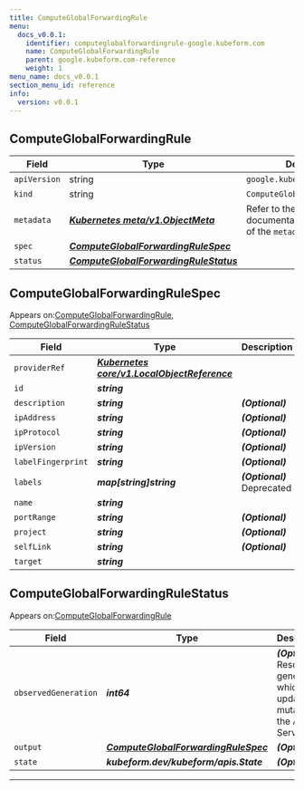 ```yaml
---
title: ComputeGlobalForwardingRule
menu:
  docs_v0.0.1:
    identifier: computeglobalforwardingrule-google.kubeform.com
    name: ComputeGlobalForwardingRule
    parent: google.kubeform.com-reference
    weight: 1
menu_name: docs_v0.0.1
section_menu_id: reference
info:
  version: v0.0.1
---
```


## ComputeGlobalForwardingRule
| Field | Type | Description |
| ------ | ----- | ----------- |
| `apiVersion` | string | `google.kubeform.com/v1alpha1` |
|    `kind` | string | `ComputeGlobalForwardingRule` |
| `metadata` | ***[Kubernetes meta/v1.ObjectMeta](https://kubernetes.io/docs/reference/generated/kubernetes-api/v1.13/#objectmeta-v1-meta)***|Refer to the Kubernetes API documentation for the fields of the `metadata` field.|
| `spec` | ***[ComputeGlobalForwardingRuleSpec](#computeglobalforwardingrulespec)***||
| `status` | ***[ComputeGlobalForwardingRuleStatus](#computeglobalforwardingrulestatus)***||
## ComputeGlobalForwardingRuleSpec

Appears on:[ComputeGlobalForwardingRule](#computeglobalforwardingrule), [ComputeGlobalForwardingRuleStatus](#computeglobalforwardingrulestatus)

| Field | Type | Description |
| ------ | ----- | ----------- |
| `providerRef` | ***[Kubernetes core/v1.LocalObjectReference](https://kubernetes.io/docs/reference/generated/kubernetes-api/v1.13/#localobjectreference-v1-core)***||
| `id` | ***string***||
| `description` | ***string***| ***(Optional)*** |
| `ipAddress` | ***string***| ***(Optional)*** |
| `ipProtocol` | ***string***| ***(Optional)*** |
| `ipVersion` | ***string***| ***(Optional)*** |
| `labelFingerprint` | ***string***| ***(Optional)*** |
| `labels` | ***map[string]string***| ***(Optional)*** Deprecated|
| `name` | ***string***||
| `portRange` | ***string***| ***(Optional)*** |
| `project` | ***string***| ***(Optional)*** |
| `selfLink` | ***string***| ***(Optional)*** |
| `target` | ***string***||
## ComputeGlobalForwardingRuleStatus

Appears on:[ComputeGlobalForwardingRule](#computeglobalforwardingrule)

| Field | Type | Description |
| ------ | ----- | ----------- |
| `observedGeneration` | ***int64***| ***(Optional)*** Resource generation, which is updated on mutation by the API Server.|
| `output` | ***[ComputeGlobalForwardingRuleSpec](#computeglobalforwardingrulespec)***| ***(Optional)*** |
| `state` | ***kubeform.dev/kubeform/apis.State***| ***(Optional)*** |
---
